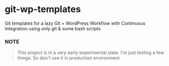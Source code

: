 # git-wp-templates
Git templates for a lazy Git + WordPress Workflow with Continuous Integration using only git & some bash scripts

### NOTE
> This project is in a very early experimental state.
> I'm just testing a few things. So don't use it in production environment.
